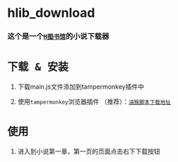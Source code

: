 # hlib_download

### 这个是一个[`H图书馆`](https://hlib.cc)的小说下载器


# `下载 & 安装`


1. 下载main.js文件添加到tampermonkey插件中

2. 使用`tampermonkey`浏览器插件 （推荐）：[`油猴脚本下载地址`](https://greasyfork.org/zh-CN/scripts/532804-hlib%E5%9B%BE%E4%B9%A6%E9%A6%86%E4%B8%8B%E8%BD%BD)


# `使用`


1. 进入到小说第一章，第一页的页面点击右下下载按钮
